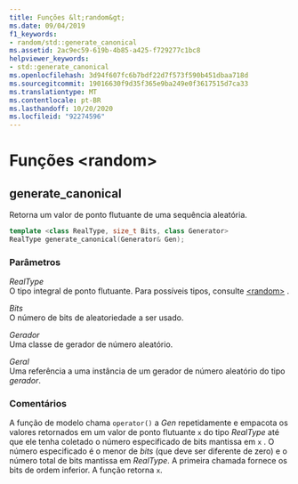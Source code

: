 ```yaml
---
title: Funções &lt;random&gt;
ms.date: 09/04/2019
f1_keywords:
- random/std::generate_canonical
ms.assetid: 2ac9ec59-619b-4b85-a425-f729277c1bc8
helpviewer_keywords:
- std::generate_canonical
ms.openlocfilehash: 3d94f607fc6b7bdf22d7f573f590b451dbaa718d
ms.sourcegitcommit: 19016630f9d35f365e9ba249e0f3617515d7ca33
ms.translationtype: MT
ms.contentlocale: pt-BR
ms.lasthandoff: 10/20/2020
ms.locfileid: "92274596"
---
```

# <a name="ltrandomgt-functions"></a>Funções &lt;random&gt;

## <a name="generate_canonical"></a><a name="generate_canonical"></a> generate_canonical

Retorna um valor de ponto flutuante de uma sequência aleatória.

```cpp
template <class RealType, size_t Bits, class Generator>
RealType generate_canonical(Generator& Gen);
```

### <a name="parameters"></a>Parâmetros

*RealType*\
O tipo integral de ponto flutuante. Para possíveis tipos, consulte [\<random>](../standard-library/random.md) .

*Bits*\
O número de bits de aleatoriedade a ser usado.

*Gerador*\
Uma classe de gerador de número aleatório.

*Geral*\
Uma referência a uma instância de um gerador de número aleatório do tipo *gerador*.

### <a name="remarks"></a>Comentários

A função de modelo chama `operator()` a *Gen* repetidamente e empacota os valores retornados em um valor de ponto flutuante `x` do tipo *RealType* até que ele tenha coletado o número especificado de bits mantissa em `x` . O número especificado é o menor de *bits* (que deve ser diferente de zero) e o número total de bits mantissa em *RealType*. A primeira chamada fornece os bits de ordem inferior. A função retorna `x`.
